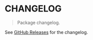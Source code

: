 # CHANGELOG

> Package changelog.

See [GitHub Releases](https://github.com/stdlib-js/math-base-special-kernel-tan/releases) for the changelog.